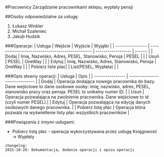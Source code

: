 #Pracownicy
Zarządzanie pracownikami sklepu, wypłaty pensji


##Osoby odpowiedzialne za usługę:
1. Łukasz Winkler
2. Michał Szaleniec
3. Jakub Hudzik

###Operacje:
| Usługa           | Wejście                                          | Wyjście              | Wyjątki |
| ---------------- | ------------------------------------------------ | ------------------   | :-----: |
| Dodaj            | Imię, Nazwisko, Adres, PESEL, Stanowisko, Pensja | PESEL                |         |
| Usuń             | PESEL                                            | OneWay               |         |
| Edytuj           | Imię, Nazwisko, Adres, Stanowisko, Pensja        | OneWay               |         |
| Pobierz liste plac|                                                 | List(PESEL, Wypłata) |         |

###Opis słowny operacji:
| Usługa           | Opis                           | 
| ---------------- | ------------------------------ | 
| Dodaj            | Operacja dodająca nowego pracownika do bazy. Dane wejściowe to dane osobowe osoby: imię, nazwisko, adres, PESEL, stanowisko pracy oraz pensja. PESEL to unikalny numer ID. | 
| Usuń             | Operacja pozwalająca na zwolnienie pracownika. Dane wejściowe to id (czyli numer PESEL).| 
| Edytuj           | Operacja pozwalająca na edycję danych osobowych danego pracownika. | 
| Pobierz listę płac | Operacja która pozwala na wyświetlenie listy płac wszystkich pracowników | 

###Powiązania z innymi usługami:
* Pobierz listę płac - operacja wykorzystywana przez usługę Księgowość -> Wypłaty
```
changelog:
2015-10-20: Dokumentacja, dodanie operacji i opisu operacji
```

